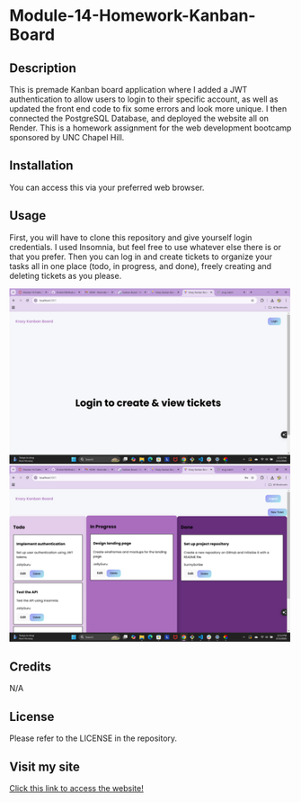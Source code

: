 # Module-14-Homework-Kanban-Board

## Description

This is premade Kanban board application where I added a JWT authentication to allow users to login to their specific account, as well as updated the front end code to fix some errors and look more unique. I then connected the PostgreSQL Database, and deployed the website all on Render. This is a homework assignment for the web development bootcamp sponsored by UNC Chapel Hill.

## Installation

You can access this via your preferred web browser.

## Usage

First, you will have to clone this repository and give yourself login credentials. I used Insomnia, but feel free to use whatever else there is or that you prefer. Then you can log in and create tickets to organize your tasks all in one place (todo, in progress, and done), freely creating and deleting tickets as you please.

<img src=".\client\public\assets\landingpage.png" alt="App Screenshot" width="500">
<img src=".\client\public\assets\homepage.png" alt="App Screenshot" width="500">

## Credits

N/A

## License

Please refer to the LICENSE in the repository.

## Visit my site

[Click this link to access the website!](https://kanban-board-oqz3.onrender.com)